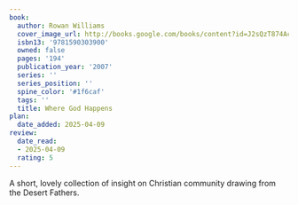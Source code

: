 ```yaml
---
book:
  author: Rowan Williams
  cover_image_url: http://books.google.com/books/content?id=J2sQzT874AcC&printsec=frontcover&img=1&zoom=1&edge=curl&source=gbs_api
  isbn13: '9781590303900'
  owned: false
  pages: '194'
  publication_year: '2007'
  series: ''
  series_position: ''
  spine_color: '#1f6caf'
  tags: ''
  title: Where God Happens
plan:
  date_added: 2025-04-09
review:
  date_read:
  - 2025-04-09
  rating: 5
---
```

A short, lovely collection of insight on Christian community drawing from the Desert Fathers.
